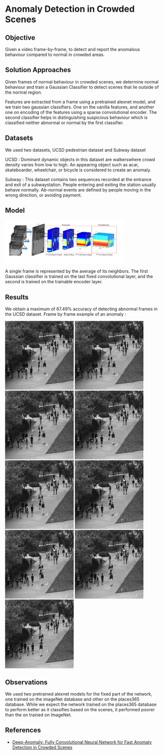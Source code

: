 # Anomaly Detection in Crowded Scenes

## Objective

Given a video frame-by-frame, to detect and report the anomalous behaviour compared to normal in crowded areas.

## Solution Approaches

Given frames of normal behaviour in crowded scenes, we determine normal behaviour and train a Gaussian Classifier to detect scenes that lie outside of the normal region.

Features are extracted from a frame using a pretrained alexnet model, and we train two gaussian classifiers. One on the vanilla features, and another one on encoding of the features using a sparse convolutional encoder. The second classifier helps in distinguishing suspicious behaviour which is classified neither abnormal or normal by the first classifier.

## Datasets

We used two datasets, UCSD pedestrian dataset and Subway dataset

UCSD : Dominant dynamic objects in this dataset are walkerswhere crowd density varies from low to high.  An appearing object such as acar, skateboarder, wheelchair, or bicycle is considered to create an anomaly.

Subway : This dataset contains two sequences recorded at the entrance and exit of a subwaystation.  People entering and exiting the station usually behave normally.  Ab-normal events are defined by people moving in the wrong direction, or avoiding payment.


## Model 

![FCN structure for detecting anomalies](/images/model.png?raw=true "Model")

A single frame is represented by the average of its neighbors. The first Gaussian classifier is trained on the last fixed convolutional layer, and the second is trained on the trainable encoder layer.

## Results

We obtain a maximum of 67.49% accuracy of detecting abnormal frames in the UCSD dataset.
Frame by frame example of an anomaly :

![Frame 1](/images/008_052.tif?raw=true "Frame 1")
![Frame 2](/images/008_053.tif?raw=true "Frame 2")
![Frame 3](/images/008_054.tif?raw=true "Frame 3")
![Frame 4](/images/008_055.tif?raw=true "Frame 4")
![Frame 5](/images/008_056.tif?raw=true "Frame 5")
![Frame 6](/images/008_057.tif?raw=true "Frame 6")
![Frame 7](/images/008_058.tif?raw=true "Frame 7")
![Frame 8](/images/008_059.tif?raw=true "Frame 8")
![Frame 9](/images/008_060.tif?raw=true "Frame 9")


## Observations

We used two pretrained alexnet models for the fixed part of the network, one trained on the imageNet database and other on the places365 database. While we expect the network trained on the places365 database to perform better as it classifies based on the scenes, it performed poorer than the on trained on ImageNet. 


## References

* [Deep-Anomaly: Fully Convolutional Neural Network for Fast Anomaly Detection in Crowded Scenes](https://arxiv.org/abs/1609.00866)
